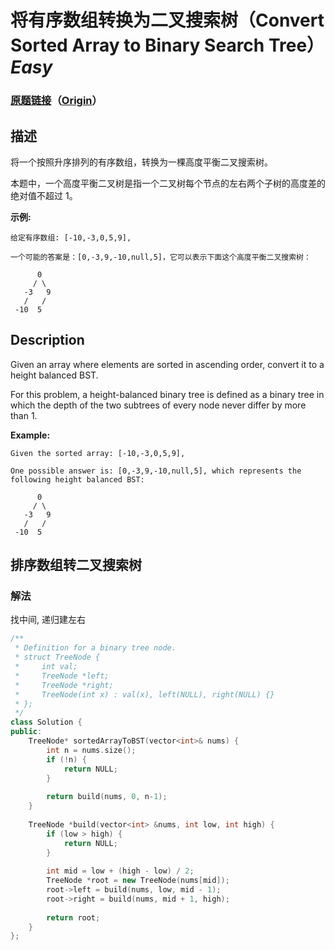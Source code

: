 # 将有序数组转换为二叉搜索树（Convert Sorted Array to Binary Search Tree）*Easy*
### [原题链接](https://leetcode-cn.com/problems/convert-sorted-array-to-binary-search-tree)（[Origin](https://leetcode.com/problems/convert-sorted-array-to-binary-search-tree)）
## 描述
将一个按照升序排列的有序数组，转换为一棵高度平衡二叉搜索树。

本题中，一个高度平衡二叉树是指一个二叉树每个节点的左右两个子树的高度差的绝对值不超过 1。

**示例:**
```
给定有序数组: [-10,-3,0,5,9],

一个可能的答案是：[0,-3,9,-10,null,5]，它可以表示下面这个高度平衡二叉搜索树：

      0
     / \
   -3   9
   /   /
 -10  5
```

## Description
Given an array where elements are sorted in ascending order, convert it to a height balanced BST.

For this problem, a height-balanced binary tree is defined as a binary tree in which the depth of the two subtrees of every node never differ by more than 1.

**Example:**
```
Given the sorted array: [-10,-3,0,5,9],

One possible answer is: [0,-3,9,-10,null,5], which represents the following height balanced BST:

      0
     / \
   -3   9
   /   /
 -10  5
```


## 排序数组转二叉搜索树
### 解法
找中间, 递归建左右
```c++
/**
 * Definition for a binary tree node.
 * struct TreeNode {
 *     int val;
 *     TreeNode *left;
 *     TreeNode *right;
 *     TreeNode(int x) : val(x), left(NULL), right(NULL) {}
 * };
 */
class Solution {
public:
    TreeNode* sortedArrayToBST(vector<int>& nums) {
        int n = nums.size();
        if (!n) {
            return NULL;
        }
        
        return build(nums, 0, n-1);
    }
    
    TreeNode *build(vector<int> &nums, int low, int high) {
        if (low > high) {
            return NULL;
        }
        
        int mid = low + (high - low) / 2;
        TreeNode *root = new TreeNode(nums[mid]);
        root->left = build(nums, low, mid - 1);
        root->right = build(nums, mid + 1, high);
        
        return root;
    }
};
```